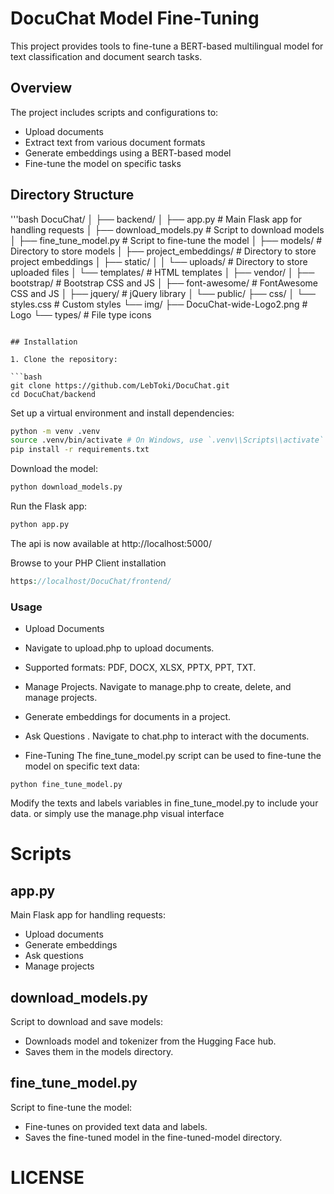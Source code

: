 # DocuChat Model Fine-Tuning

This project provides tools to fine-tune a BERT-based multilingual model for text classification and document search tasks.

## Overview

The project includes scripts and configurations to:
- Upload documents
- Extract text from various document formats
- Generate embeddings using a BERT-based model
- Fine-tune the model on specific tasks

## Directory Structure
'''bash
DocuChat/
│
├── backend/
│   ├── app.py                 # Main Flask app for handling requests
│   ├── download_models.py     # Script to download models
│   ├── fine_tune_model.py     # Script to fine-tune the model
│   ├── models/                # Directory to store models
│   ├── project_embeddings/    # Directory to store project embeddings
│   ├── static/
│   │   └── uploads/           # Directory to store uploaded files
│   └── templates/             # HTML templates
│
├── vendor/
│   ├── bootstrap/             # Bootstrap CSS and JS
│   ├── font-awesome/          # FontAwesome CSS and JS
│   ├── jquery/                # jQuery library
│
└── public/
├── css/
│   └── styles.css         # Custom styles
└── img/
├── DocuChat-wide-Logo2.png # Logo
└── types/             # File type icons
```

## Installation

1. Clone the repository:

```bash
git clone https://github.com/LebToki/DocuChat.git
cd DocuChat/backend
```

Set up a virtual environment and install dependencies:
```bash
python -m venv .venv
source .venv/bin/activate # On Windows, use `.venv\\Scripts\\activate`
pip install -r requirements.txt
```
Download the model:
```bash
python download_models.py
```

Run the Flask app:

```bash
python app.py
```
The api is now available at http://localhost:5000/


Browse to your PHP Client installation
```php
https://localhost/DocuChat/frontend/
```

### Usage
- Upload Documents

- Navigate to upload.php to upload documents.
- Supported formats: PDF, DOCX, XLSX, PPTX, PPT, TXT.
- Manage Projects. Navigate to manage.php to create, delete, and manage projects.
- Generate embeddings for documents in a project.
- Ask Questions . Navigate to chat.php to interact with the documents.

- Fine-Tuning
The fine_tune_model.py script can be used to fine-tune the model on specific text data:
```
python fine_tune_model.py
```
Modify the texts and labels variables in fine_tune_model.py to include your data.
or simply use the manage.php visual interface

# Scripts

## app.py
Main Flask app for handling requests:

- Upload documents
- Generate embeddings
- Ask questions
- Manage projects

## download_models.py
Script to download and save models:

- Downloads model and tokenizer from the Hugging Face hub.
- Saves them in the models directory.

## fine_tune_model.py
Script to fine-tune the model:

- Fine-tunes on provided text data and labels.
- Saves the fine-tuned model in the fine-tuned-model directory.

# LICENSE
